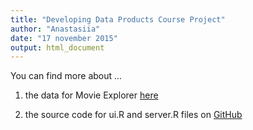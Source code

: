 ```yaml
---
title: "Developing Data Products Course Project"
author: "Anastasiia"
date: "17 november 2015"
output: html_document
---
```



You can find more about ...

1.  the data for Movie Explorer [here](http://www.omdbapi.com)

2.  the source code for ui.R and server.R files on [GitHub](https://github.com/4kina/Developing-Data-Products-Course)